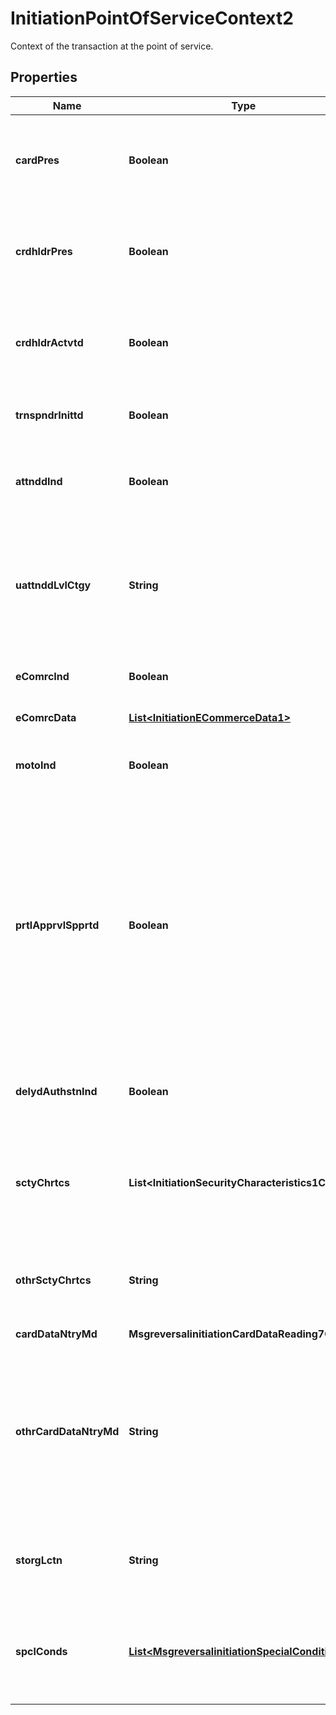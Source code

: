 

# InitiationPointOfServiceContext2

Context of the transaction at the point of service.

## Properties

| Name | Type | Description | Notes |
|------------ | ------------- | ------------- | -------------|
|**cardPres** | **Boolean** | The indicator that the transaction was initiated with the Card physically present at the point of interaction. |  [optional] |
|**crdhldrPres** | **Boolean** | The indicator that the transaction was initiated with the Cardholder present at the point of interaction. |  [optional] |
|**crdhldrActvtd** | **Boolean** | The indicator that the transaction was initiated on an automated device operated solely by the Cardholder, such as an ATM. |  [optional] |
|**trnspndrInittd** | **Boolean** | The indicator that the transaction was initiated with a transponder. |  [optional] |
|**attnddInd** | **Boolean** | The indicator that the transaction was initiated on a Terminal attended by an Acceptor representative. |  [optional] |
|**uattnddLvlCtgy** | **String** | The code identifying the type of Terminal used by the Cardholder to initiate the unattended transaction, such as a self-service Terminal. |  [optional] |
|**eComrcInd** | **Boolean** | The indicator that the point of interaction was an ecommerce one. |  [optional] |
|**eComrcData** | [**List&lt;InitiationECommerceData1&gt;**](InitiationECommerceData1.md) | Contains electronic commerce data. |  [optional] |
|**motoInd** | **Boolean** | The indicator that the transaction was imitated by the Cardholder via mail or telephone. |  [optional] |
|**prtlApprvlSpprtd** | **Boolean** | The indicator that the Terminal supports partial approvals, which allows for the authorization of less than the full transaction amount so the Cardholder can use multiple forms of payment. code identifying the type of Terminal used by the Cardholder to initiate the unattended transaction, such as a self-service Terminal. |  [optional] |
|**delydAuthstnInd** | **Boolean** | Indicates whether the authorization was delayed due to an on-board initiated transaction. |  [optional] |
|**sctyChrtcs** | **List&lt;InitiationSecurityCharacteristics1Code&gt;** | A codelist value that indicates the security measures applied to card acceptance communications, such as Channel Encryption. |  [optional] |
|**othrSctyChrtcs** | **String** | A free text value that indicates the security measures, specific to National of Scheme, applied to card acceptance communications. |  [optional] |
|**cardDataNtryMd** | **MsgreversalinitiationCardDataReading7Code** |  |  [optional] |
|**othrCardDataNtryMd** | **String** | A free text field for identifying the Card data input method when the Terminal Card Data Input Method Code is \&quot;OTHN\&quot; or \&quot;OTHP,\&quot; which indicate a national, network, or customer specific value. |  [optional] |
|**storgLctn** | **String** | The code identifying where the Card data is stored, such as on a Wallet or by the Acceptor. |  [optional] |
|**spclConds** | [**List&lt;MsgreversalinitiationSpecialConditions1&gt;**](MsgreversalinitiationSpecialConditions1.md) | Data used to assign specific conditions at the card acceptor location and decided by bilateral agreements. |  [optional] |



